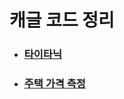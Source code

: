 # 캐글 코드 정리

* ### [타이타닉](https://github.com/BOSOEK/Machine-learning/blob/main/kaggle/titanic(%ED%83%80%EC%9D%B4%ED%83%80%EB%8B%89).ipynb)
* ### [주택 가격 측정]()
